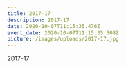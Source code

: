 ```yaml
---
title: 2017-17
description: 2017-17
date: 2020-10-07T11:15:35.476Z
event_date: 2020-10-07T11:15:35.508Z
picture: /images/uploads/2017-17.jpg
---
```

2017-17